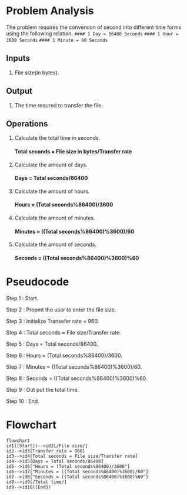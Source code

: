 # Problem Analysis
The problem requires the conversion of second into different time forms using the following relation.
`#### 1 Day = 86400 Seconds`
`#### 1 Hour = 3600 Seconds`
`#### 1 Minute = 60 Seconds`
## Inputs
1. File size(in bytes).
## Output
1. The time requred to transfer the file. 
## Operations
1. Calculate the total time in seconds.
   #### Total seconds = File size in bytes/Transfer rate
2. Calculate the amount of days.
   #### Days = Total seconds/86400
3. Calculate the amount of hours.
   #### Hours = (Total seconds%86400)/3600
4. Calculate the amount of minutes.
   #### Minutes = ((Total seconds%86400)%3600)/60
5. Calculate the amount of seconds.
   #### Seconds = ((Total seconds%86400)%3600)%60

# Pseudocode
Step 1 : Start.

Step 2 : Propmt the user to enter the file size.

Step 3 : Initialize Transefer rate = 960.

Step 4 : Total seconds = File size/Transfer rate.

Step 5 : Days = Total seconds/86400.
     
Step 6 : Hours = (Total seconds%86400)/3600.
 
Step 7 : Minutes = ((Total seconds%86400)%3600)/60.

Step 8 : Seconds = ((Total seconds%86400)%3600)%60.

Step 9 : Out put the total time.

Step 10 : End.


# Flowchart
``` mermaid
flowchart 
id1([Start])-->id2[/File size/]
id2-->id3[Transfer rate = 960]
id3-->id4[Total seconds = File size/Transfer rate]
id4-->id5[Days = Total seconds/86400]
id5-->id6["Hours = (Total seconds%86400)/3600"]
id6-->id7["Minutes = ((Total seconds%86400)%3600)/60"]
id7-->id8["Seconds = ((Total seconds%86400)%3600)%60"]
id8-->id9[/Total time/]
id9-->id10([End])





```
